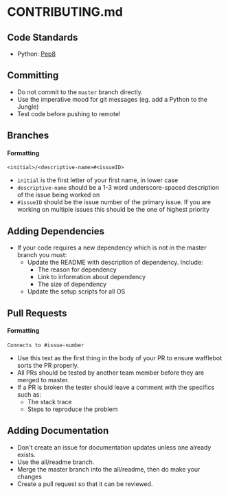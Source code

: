 CONTRIBUTING.md
===============

Code Standards
--------------

- Python: [Pep8](https://www.python.org/dev/peps/pep-0008/)


Committing
----------

- Do not commit to the `master` branch directly.
- Use the imperative mood for git messages (eg. add a Python to the Jungle)
- Test code before pushing to remote!


Branches
--------

#### Formatting

`<initial>/<descriptive-name>#<issueID>`

- `initial` is the first letter of your first name, in lower case
- `descriptive-name` should be a 1-3 word underscore-spaced description of
the issue being worked on
- `#issueID` should be the issue number of the primary issue. If you are
working on multiple issues this should be the one of highest priority

Adding Dependencies
-------------------
- If your code requires a new dependency which is not in the master branch you must:
  - Update the README with description of dependency. Include:
    - The reason for dependency
    - Link to information about dependency
    - The size of dependency
  - Update the setup scripts for all OS


Pull Requests
-------------

#### Formatting

`Connects to #issue-number`

- Use this text as the first thing in the body of your PR to ensure wafflebot sorts the PR properly.
- All PRs should be tested by another team member before they are merged to master.
- If a PR is broken the tester should leave a comment with the specifics such as:
	- The stack trace
	- Steps to reproduce the problem

Adding Documentation
--------------------

- Don't create an issue for documentation updates unless one already exists.
- Use the all/readme branch.
- Merge the master branch into the all/readme, then do make your changes
- Create a pull request so that it can be reviewed.
